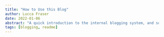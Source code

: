 ```yaml
---
title: "How to Use this Blog"
author: Lucca Fraser
date: 2022-01-06
abstract: "A quick introduction to the internal blogging system, and some instructions for use."
tags: [blogging, readme]
---
```



